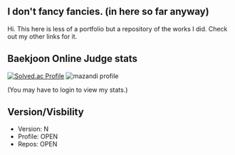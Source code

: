 ## I don't fancy fancies. (in here so far anyway)
Hi. This here is less of a portfolio but a repository of the works I did. Check out my other links for it.

## Baekjoon Online Judge stats
[![Solved.ac Profile](http://mazassumnida.wtf/api/v2/generate_badge?boj=furthermares)](https://solved.ac/furthermares)
![mazandi profile](http://mazandi.herokuapp.com/api?handle=furthermares&theme=warm)

(You may have to login to view my stats.)

## Version/Visbility
- Version: N
- Profile: OPEN
- Repos: OPEN
